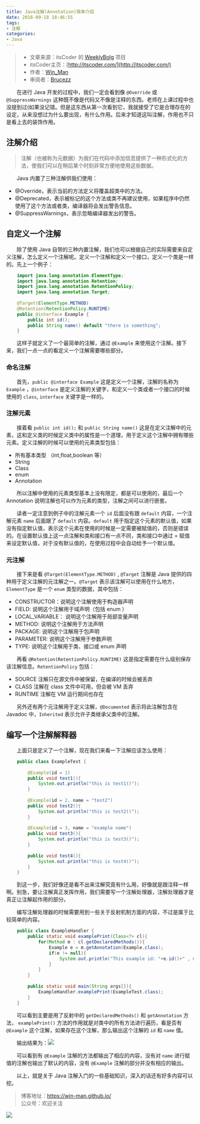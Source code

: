 ```yaml
---
title: Java注解(Annotation)简单介绍
date: 2016-09-18 18:46:55
tags:
- 注解
categories:
- Java
---
```


>- 文章来源：itsCoder 的 [WeeklyBolg](https://github.com/itsCoder/weeklyblog) 项目
>- itsCoder主页：[http://itscoder.com/](http://itscoder.com/)
>- 作者：[Win_Man](https://github.com/Win-Man)
>- 审阅者：[Brucezz](https://github.com/brucezz)

　　在进行 Java 开发的过程中，我们一定会看到像 `@Override` 或 `@SuppressWarnings` 这种既不像是代码又不像是注释的东西。老师在上课过程中也没提到过(如果没记错。但是这东西从第一次看到它，我就接受了它是合理存在的设定，从来没想过为什么要出现，有什么作用。后来才知道这叫注解，作用也不只是看上去的装饰作用。

## 注解介绍
>注解（也被称为元数据）为我们在代码中添加信息提供了一种形式化的方法，使我们可以在稍后某个时刻非常方便地使用这些数据。

　　Java 内置了三种注解供我们使用：

- @Override，表示当前的方法定义将覆盖超类中的方法。
- @Deprecated，表示被标记的这个方法或类不再建议使用，如果程序中仍然使用了这个方法或者类，编译器将会发出警告信息。
- @SuppressWarnings，表示忽略编译器发出的警告。

## 自定义一个注解

　　除了使用 Java 自带的三种内置注解，我们也可以根据自己的实际需要来自定义注解，怎么定义一个注解呢。定义一个注解和定义一个接口，定义一个类是一样的。先上一个例子：

``` java
	import java.lang.annotation.ElementType;
	import java.lang.annotation.Retention;
	import java.lang.annotation.RetentionPolicy;
	import java.lang.annotation.Target;
	
	@Target(ElementType.METHOD)
	@Retention(RetentionPolicy.RUNTIME)
	public @interface Example {
	    public int id();
	    public String name() default "there is something";
	}
```

　　这样子就定义了一个最简单的注解，通过 `@Example` 来使用这个注解。接下来，我们一点一点的看定义一个注解需要哪些部分。

### 命名注解

　　首先，`public @interface Example` 这是定义一个注解，注解的名称为 `Example` ，`@interface` 是定义注解的关键字，和定义一个类或者一个接口的时候使用的 `class`, `interface` 关键字是一样的。

### 注解元素

　　接着看 `public int id();` 和 `public String name()` 这是在定义注解中的元素，这和定义类的时候定义类中的属性是一个道理，用于定义这个注解中拥有哪些元素。定义注解的时候可以使用的元素类型包括：

- 所有基本类型 （int,float,boolean 等）
- String
- Class
- enum
- Annotation

　　所以注解中使用的元素类型基本上没有限定，都是可以使用的，最后一个 Annotation 说明注解也可以作为元素的类型，注解之间可以进行嵌套。

　　读者一定注意到例子中的注解元素一个 `id` 后面没有跟 `default` 内容，一个注解元素 `name` 后面跟了 `default` 内容。`default` 用于指定这个元素的默认值，如果没有指定默认值，表示这个元素在使用的时候是一定需要被赋值的，否则是错误的。在设置默认值上这一点注解和类和接口有一点不同，类和接口中通过 = 赋值来设定默认值，对于没有默认值的，在使用过程中会自动给予一个默认值。

### 元注解

　　接下来是看 `@Target(ElementType.METHOD)` , `@Target` 注解是 Java 提供的四种用于定义注解的元注解之一。`@Target` 表示该注解可以使用在什么地方，`ElementType` 是一个 `enum` 类型的数据，其中包括：

- CONSTRUCTOR：说明这个注解使用于构造器声明
- FIELD: 说明这个注解用于域声明（包括 enum ）
- LOCAL_VARIABLE： 说明这个注解用于局部变量声明
- METHOD: 说明这个注解用于方法声明
- PACKAGE: 说明这个注解用于包声明
- PARAMETER: 说明这个注解用于参数声明
- TYPE: 说明这个注解用于类、接口或 enum 声明

　　再看 `@Retention(RetentionPolicy.RUNTIME)` 这是指定需要在什么级别保存该注解信息。`RetentionPolicy` 包括：

- SOURCE 注解只在源文件中被保留，在编译的时候会被丢弃
- CLASS 注解在 class 文件中可用，但会被 VM 丢弃
- RUNTIME 注解在 VM 运行期间也存在

　　另外还有两个元注解用于定义注解，`@Documented` 表示将此注解包含在 Javadoc 中，`Inherited` 表示允许子类继承父类中的注解。

## 编写一个注解解释器

　　上面只是定义了一个注解，现在我们来看一下注解应该怎么使用：

``` java
	public class ExampleTest {
	
	    @Example(id = 1)
	    public void test1(){
	        System.out.println("this is test1()");
	    }
	
	    @Example(id = 2, name = "test2")
	    public void test2(){
	        System.out.println("this is test2()");
	    }
	
	    @Example(id = 3, name = "example name")
	    public void test3(){
	        System.out.println("this is test3()");
	    }
	
	    public void test4(){
	        System.out.println("this is test4()");
	    }
	}
```

　　到这一步，我们好像还是看不出来注解究竟有什么用，好像就是跟注释一样啊。别急，要让注解真正发挥作用，我们需要写一个注解处理器，注解处理器才是真正让注解起作用的部分。

　　编写注解处理器的时候需要用到一些关于反射机制方面的内容，不过是属于比较简单的内容。

``` java
	public class ExampleHandler {
	    public static void examplePrint(Class<?> cl){
	        for(Method m : cl.getDeclaredMethods()){
	            Example e = m.getAnnotation(Example.class);
	            if(e != null){
	                System.out.println("This example id: "+e.id()+" , name: "+e.name());
	            }
	        }
	    }
	
	    public static void main(String args[]){
	        ExampleHandler.examplePrint(ExampleTest.class);
	    }
	}
```

　　可以看到主要是用了反射中的 `getDeclaredMethods()` 和 `getAnnotation` 方法， `examplePrint()` 方法的作用就是对类中的所有方法进行遍历，看是否有 `@Example` 这个注解，如果存在这个注解，那么输出这个注解的 `id` 和 `name` 值。

　　输出结果为：![](http://oc4wmeyj8.bkt.clouddn.com/ExampleHandler%E8%BE%93%E5%87%BA%E7%BB%93%E6%9E%9C.PNG)

　　可以看到有 `@Example` 注解的方法都输出了相应的内容，没有对 `name` 进行赋值的注解也输出了默认的内容，没有 `@Example` 注解的部分并没有相应的输出。

　　以上，就是关于 Java 注解入门的一些基础知识，深入的话还有好多内容可以挖。
> 博客地址：https://win-man.github.io/  
> 公众号：欢迎关注  

![](https://user-gold-cdn.xitu.io/2018/8/16/165435ce71d2b88b?w=258&h=258&f=jpeg&s=26568)

